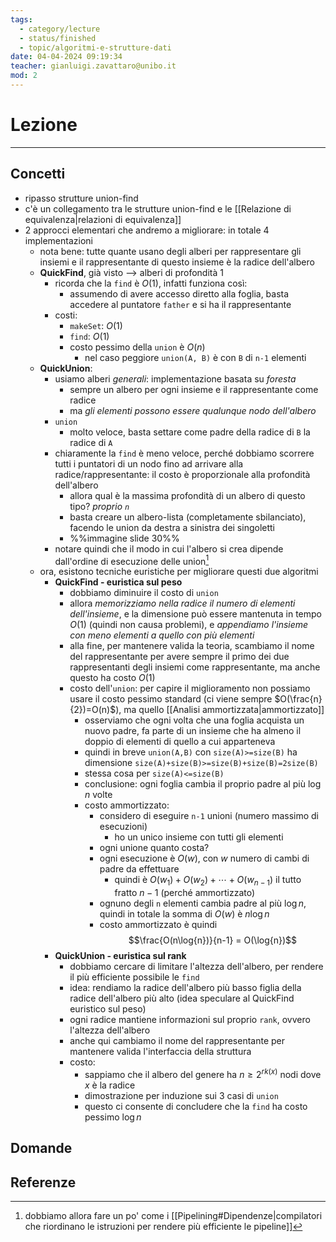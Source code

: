 ```yaml
---
tags:
  - category/lecture
  - status/finished
  - topic/algoritmi-e-strutture-dati
date: 04-04-2024 09:19:34
teacher: gianluigi.zavattaro@unibo.it
mod: 2
---
```

# Lezione
---
## Concetti
- ripasso strutture union-find
- c'è un collegamento tra le strutture union-find e le [[Relazione di equivalenza|relazioni di equivalenza]]
- 2 approcci elementari che andremo a migliorare: in totale 4 implementazioni
	- nota bene: tutte quante usano degli alberi per rappresentare gli insiemi e il rappresentante di questo insieme è la radice dell'albero
	- **QuickFind**, già visto --> alberi di profondità 1
		- ricorda che la `find` è $O(1)$, infatti funziona così:
			- assumendo di avere accesso diretto alla foglia, basta accedere al puntatore `father` e si ha il rappresentante
		- costi:
			- `makeSet`: $O(1)$
			- `find`: $O(1)$
			- costo pessimo della `union` è $O(n)$
				- nel caso peggiore `union(A, B)` è con `B` di `n-1` elementi
	- **QuickUnion**:
		- usiamo alberi _generali_: implementazione basata su _foresta_
			- sempre un albero per ogni insieme e il rappresentante come radice
			- ma _gli elementi possono essere qualunque nodo dell'albero_
		- `union`
			- molto veloce, basta settare come padre della radice di `B` la radice di `A`
		- chiaramente la `find` è meno veloce, perché dobbiamo scorrere tutti i puntatori di un nodo fino ad arrivare alla radice/rappresentante: il costo è proporzionale alla profondità dell'albero
			- allora qual è la massima profondità di un albero di questo tipo? _proprio `n`_
			- basta creare un albero-lista (completamente sbilanciato), facendo le union da destra a sinistra dei singoletti
			- %%immagine slide 30%%
		- notare quindi che il modo in cui l'albero si crea dipende dall'ordine di esecuzione delle union[^1]
	- ora, esistono tecniche euristiche per migliorare questi due algoritmi
		- **QuickFind - euristica sul peso**
			- dobbiamo diminuire il costo di `union`
			- allora _memorizziamo nella radice il numero di elementi dell'insieme_, e la dimensione può essere mantenuta in tempo $O(1)$ (quindi non causa problemi), e _appendiamo l'insieme con meno elementi a quello con più elementi_
			- alla fine, per mantenere valida la teoria, scambiamo il nome del rappresentante per avere sempre il primo dei due rappresentanti degli insiemi come rappresentante, ma anche questo ha costo $O(1)$
			- costo dell'`union`: per capire il miglioramento non possiamo usare il costo pessimo standard (ci viene sempre $O(\frac{n}{2})=O(n)$), ma quello [[Analisi ammortizzata|ammortizzato]]
				- osserviamo che ogni volta che una foglia acquista un nuovo padre, fa parte di un insieme che ha almeno il doppio di elementi di quello a cui apparteneva
				- quindi in breve `union(A,B)` con `size(A)>=size(B)` ha dimensione `size(A)+size(B)>=size(B)+size(B)=2size(B)`
				- stessa cosa per `size(A)<=size(B)`
				- conclusione: ogni foglia cambia il proprio padre al più $\log{n}$ volte
				- costo ammortizzato:
					- considero di eseguire `n-1` unioni (numero massimo di esecuzioni)
						- ho un unico insieme con tutti gli elementi
					- ogni unione quanto costa?
					- ogni esecuzione è $O(w)$, con $w$ numero di cambi di padre da effettuare
						- quindi è $O(w_{1}) + O(w_{2}) + \cdots + O(w_{n-1})$ il tutto fratto $n-1$ (perché ammortizzato)
					- ognuno degli `n` elementi cambia padre al più $\log{n}$, quindi in totale la somma di $O(w)$ è $n\log{n}$
					- costo ammortizzato è quindi $$\frac{O(n\log{n})}{n-1} = O(\log{n})$$
		- **QuickUnion - euristica sul rank**
			- dobbiamo cercare di limitare l'altezza dell'albero, per rendere il più efficiente possibile le `find`
			- idea: rendiamo la radice dell'albero più basso figlia della radice dell'albero più alto (idea speculare al QuickFind euristico sul peso)
			- ogni radice mantiene informazioni sul proprio `rank`, ovvero l'altezza dell'albero
			- anche qui cambiamo il nome del rappresentante per mantenere valida l'interfaccia della struttura
			- costo:
				- sappiamo che il albero del genere ha $n \geq 2^{rk(x)}$ nodi dove $x$ è la radice
				- dimostrazione per induzione sui 3 casi di `union`
				- questo ci consente di concludere che la `find` ha costo pessimo $\log{n}$

## Domande

## Referenze
[^1]: dobbiamo allora fare un po' come i [[Pipelining#Dipendenze|compilatori che riordinano le istruzioni per rendere più efficiente le pipeline]]